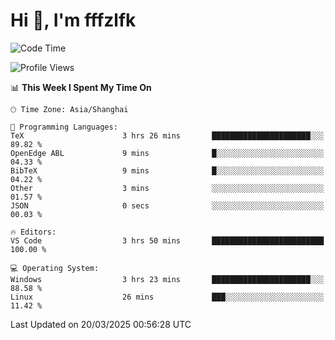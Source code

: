 # Hi 👋, I'm fffzlfk

<!--START_SECTION:waka-->
![Code Time](http://img.shields.io/badge/Code%20Time-1%2C293%20hrs%2050%20mins-blue)

![Profile Views](http://img.shields.io/badge/Profile%20Views-0-blue)

📊 **This Week I Spent My Time On** 

```text
🕑︎ Time Zone: Asia/Shanghai

💬 Programming Languages: 
TeX                      3 hrs 26 mins       ██████████████████████░░░   89.82 % 
OpenEdge ABL             9 mins              █░░░░░░░░░░░░░░░░░░░░░░░░   04.33 % 
BibTeX                   9 mins              █░░░░░░░░░░░░░░░░░░░░░░░░   04.22 % 
Other                    3 mins              ░░░░░░░░░░░░░░░░░░░░░░░░░   01.57 % 
JSON                     0 secs              ░░░░░░░░░░░░░░░░░░░░░░░░░   00.03 % 

🔥 Editors: 
VS Code                  3 hrs 50 mins       █████████████████████████   100.00 % 

💻 Operating System: 
Windows                  3 hrs 23 mins       ██████████████████████░░░   88.58 % 
Linux                    26 mins             ███░░░░░░░░░░░░░░░░░░░░░░   11.42 % 
```


 Last Updated on 20/03/2025 00:56:28 UTC
<!--END_SECTION:waka-->
